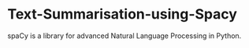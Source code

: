# Text-Summarisation-using-Spacy

spaCy is a library for advanced Natural Language Processing in Python. 
